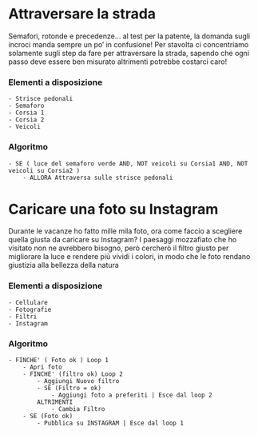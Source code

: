 # Attraversare la strada

Semafori, rotonde e precedenze… al test per la patente, la domanda sugli incroci manda sempre un po’ in confusione! Per stavolta ci concentriamo solamente sugli step da fare per attraversare la strada, sapendo che ogni passo deve essere ben misurato altrimenti potrebbe costarci caro!

### Elementi a disposizione

    - Strisce pedonali
    - Semaforo
    - Corsia 1
    - Corsia 2
    - Veicoli

### Algoritmo

    - SE ( luce del semaforo verde AND, NOT veicoli su Corsia1 AND, NOT veicoli su Corsia2 )
        - ALLORA Attraversa sulle strisce pedonali

# Caricare una foto su Instagram

Durante le vacanze ho fatto mille mila foto, ora come faccio a scegliere quella giusta da caricare su Instagram? I paesaggi mozzafiato che ho visitato non ne avrebbero bisogno, però cercherò il filtro giusto per migliorare la luce e rendere più vividi i colori, in modo che le foto rendano giustizia alla bellezza della natura

### Elementi a disposizione

    - Cellulare
    - Fotografie
    - Filtri
    - Instagram

### Algoritmo

    - FINCHE' ( Foto ok ) Loop 1
        - Apri foto
        - FINCHE' (filtro ok) Loop 2
            - Aggiungi Nuovo filtro
            - SE (Filtro = ok)
                - Aggiungi foto a preferiti | Esce dal loop 2
            ALTRIMENTI
                - Cambia Filtro
        - SE (Foto ok)
            - Pubblica su INSTAGRAM | Esce dal loop 1
